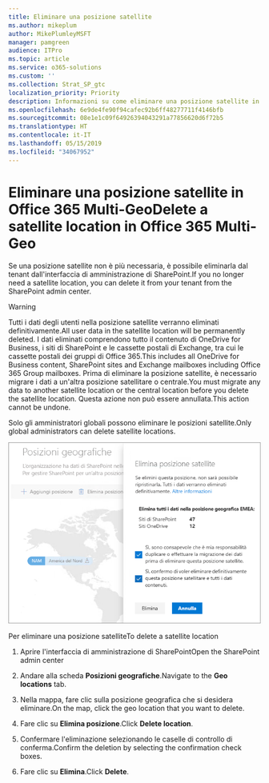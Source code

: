 ```yaml
---
title: Eliminare una posizione satellite
ms.author: mikeplum
author: MikePlumleyMSFT
manager: pamgreen
audience: ITPro
ms.topic: article
ms.service: o365-solutions
ms.custom: ''
ms.collection: Strat_SP_gtc
localization_priority: Priority
description: Informazioni su come eliminare una posizione satellite in Office 365 Multi-Geo.
ms.openlocfilehash: 6e9de4fe90f94cafec92b6ff48277711f4146bfb
ms.sourcegitcommit: 08e1e1c09f64926394043291a77856620d6f72b5
ms.translationtype: HT
ms.contentlocale: it-IT
ms.lasthandoff: 05/15/2019
ms.locfileid: "34067952"
---
```

# <a name="delete-a-satellite-location-in-office-365-multi-geo"></a><span data-ttu-id="e1ed1-103">Eliminare una posizione satellite in Office 365 Multi-Geo</span><span class="sxs-lookup"><span data-stu-id="e1ed1-103">Delete a satellite location in Office 365 Multi-Geo</span></span>

<span data-ttu-id="e1ed1-104">Se una posizione satellite non è più necessaria, è possibile eliminarla dal tenant dall'interfaccia di amministrazione di SharePoint.</span><span class="sxs-lookup"><span data-stu-id="e1ed1-104">If you no longer need a satellite location, you can delete it from your tenant from the SharePoint admin center.</span></span>

> [!WARNING]
> <span data-ttu-id="e1ed1-105">Tutti i dati degli utenti nella posizione satellite verranno eliminati definitivamente.</span><span class="sxs-lookup"><span data-stu-id="e1ed1-105">All user data in the satellite location will be permanently deleted.</span></span> <span data-ttu-id="e1ed1-106">I dati eliminati comprendono tutto il contenuto di OneDrive for Business, i siti di SharePoint e le cassette postali di Exchange, tra cui le cassette postali dei gruppi di Office 365.</span><span class="sxs-lookup"><span data-stu-id="e1ed1-106">This includes all OneDrive for Business content, SharePoint sites and Exchange mailboxes including Office 365 Group mailboxes.</span></span> <span data-ttu-id="e1ed1-107">Prima di eliminare la posizione satellite, è necessario migrare i dati a un'altra posizione satellitare o centrale.</span><span class="sxs-lookup"><span data-stu-id="e1ed1-107">You must migrate any data to another satellite location or the central location before you delete the satellite location.</span></span> <span data-ttu-id="e1ed1-108">Questa azione non può essere annullata.</span><span class="sxs-lookup"><span data-stu-id="e1ed1-108">This action cannot be undone.</span></span>

<span data-ttu-id="e1ed1-109">Solo gli amministratori globali possono eliminare le posizioni satellite.</span><span class="sxs-lookup"><span data-stu-id="e1ed1-109">Only global administrators can delete satellite locations.</span></span>

![Schermata dell’interfaccia di amministrazione multi-geo che mostra l’eliminazione di una posizione geografica nell'interfaccia utente](media/multi-geo-delete-satellite-location.png)

<span data-ttu-id="e1ed1-111">Per eliminare una posizione satellite</span><span class="sxs-lookup"><span data-stu-id="e1ed1-111">To delete a satellite location</span></span>

1. <span data-ttu-id="e1ed1-112">Aprire l'interfaccia di amministrazione di SharePoint</span><span class="sxs-lookup"><span data-stu-id="e1ed1-112">Open the SharePoint admin center</span></span>

2. <span data-ttu-id="e1ed1-113">Andare alla scheda **Posizioni geografiche**.</span><span class="sxs-lookup"><span data-stu-id="e1ed1-113">Navigate to the **Geo locations** tab.</span></span>

3. <span data-ttu-id="e1ed1-114">Nella mappa, fare clic sulla posizione geografica che si desidera eliminare.</span><span class="sxs-lookup"><span data-stu-id="e1ed1-114">On the map, click the geo location that you want to delete.</span></span>

4. <span data-ttu-id="e1ed1-115">Fare clic su **Elimina posizione**.</span><span class="sxs-lookup"><span data-stu-id="e1ed1-115">Click **Delete location**.</span></span>

5. <span data-ttu-id="e1ed1-116">Confermare l'eliminazione selezionando le caselle di controllo di conferma.</span><span class="sxs-lookup"><span data-stu-id="e1ed1-116">Confirm the deletion by selecting the confirmation check boxes.</span></span>

6. <span data-ttu-id="e1ed1-117">Fare clic su **Elimina**.</span><span class="sxs-lookup"><span data-stu-id="e1ed1-117">Click **Delete**.</span></span>
